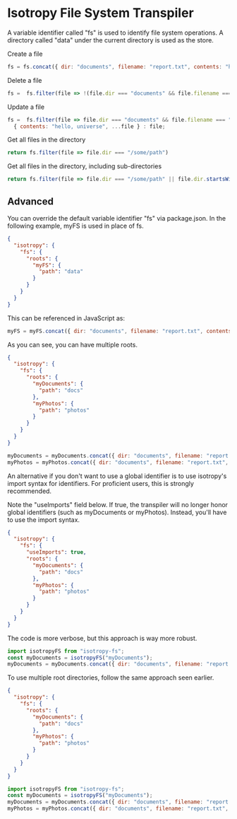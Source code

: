 Isotropy File System Transpiler
===============================
A variable identifier called "fs" is used to identify file system operations. A directory called "data" under the current directory is used as the store.

Create a file
```javascript
fs = fs.concat({ dir: "documents", filename: "report.txt", contents: "hello, world" });
```

Delete a file
```javascript
fs =  fs.filter(file => !(file.dir === "documents" && file.filename === "report.txt"))
```

Update a file
```javascript
fs =  fs.filter(file => file.dir === "documents" && file.filename === "report.txt") ?
  { contents: "hello, universe", ...file } : file;
```

Get all files in the directory
```javascript
return fs.filter(file => file.dir === "/some/path")
```

Get all files in the directory, including sub-directories
```javascript
return fs.filter(file => file.dir === "/some/path" || file.dir.startsWith("/some/path"))
```

Advanced
--------
You can override the default variable identifier "fs" via package.json.
In the following example, myFS is used in place of fs.

```json
{
  "isotropy": {
    "fs": {
      "roots": {
        "myFS": {
          "path": "data"
        }
      }
    }
  }
}
```

This can be referenced in JavaScript as:

```javascript
myFS = myFS.concat({ dir: "documents", filename: "report.txt", contents: "hello, world" });
```

As you can see, you can have multiple roots.
```json
{
  "isotropy": {
    "fs": {
      "roots": {
        "myDocuments": {
          "path": "docs"
        },
        "myPhotos": {
          "path": "photos"
        }
      }
    }
  }
}
```

```javascript
myDocuments = myDocuments.concat({ dir: "documents", filename: "report.txt", contents: "hello, world" });
myPhotos = myPhotos.concat({ dir: "documents", filename: "report.txt", contents: "hello, world" });
```

An alternative if you don't want to use a global identifier is to use isotropy's import syntax for identifiers.
For proficient users, this is strongly recommended.

Note the "useImports" field below. If true, the transpiler will no longer honor global identifiers (such as myDocuments or myPhotos).
Instead, you'll have to use the import syntax.

```json
{
  "isotropy": {
    "fs": {
      "useImports": true,
      "roots": {
        "myDocuments": {
          "path": "docs"
        },
        "myPhotos": {
          "path": "photos"
        }
      }
    }
  }
}
```

The code is more verbose, but this approach is way more robust.

```javascript
import isotropyFS from "isotropy-fs";
const myDocuments = isotropyFS("myDocuments");
myDocuments = myDocuments.concat({ dir: "documents", filename: "report.txt", contents: "hello, world" });
```

To use multiple root directories, follow the same approach seen earlier.

```json
{
  "isotropy": {
    "fs": {
      "roots": {
        "myDocuments": {
          "path": "docs"
        },
        "myPhotos": {
          "path": "photos"
        }
      }
    }
  }
}
```

```javascript
import isotropyFS from "isotropy-fs";
const myDocuments = isotropyFS("myDocuments");
myDocuments = myDocuments.concat({ dir: "documents", filename: "report.txt", contents: "hello, world" });
myPhotos = myPhotos.concat({ dir: "documents", filename: "report.txt", contents: "hello, world" });
```
